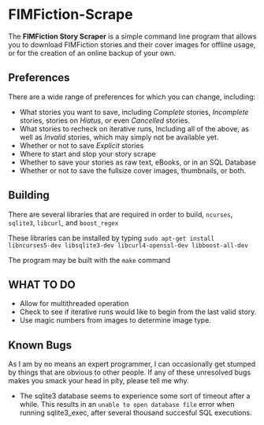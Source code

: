 # FIMFiction-Scrape

The **FIMFiction Story Scraper** is a simple command line program that allows you to download FIMFiction stories and their cover images for offline usage, or for the creation of an online backup of your own.

## Preferences

There are a wide range of preferences for which you can change, including:

- What stories you want to save, including *Complete* stories, *Incomplete* stories, stories on *Hiatus*, or even *Cancelled* stories.
- What stories to recheck on iterative runs, Including all of the above, as well as *Invalid* stories, which may simply not be available yet.
- Whether or not to save *Explicit* stories
- Where to start and stop your story scrape
- Whether to save your stories as raw text, eBooks, or in an SQL Database
- Whether or not to save the fullsize cover images, thumbnails, or both.

## Building

There are several libraries that are required in order to build, `ncurses`, `sqlite3`, `libcurl`, and `boost_regex`

These libraries can be installed by typing `sudo apt-get install libncurses5-dev libsqlite3-dev libcurl4-openssl-dev libboost-all-dev`

The program may be built with the `make` command

## WHAT TO DO

- Allow for multithreaded operation
- Check to see if iterative runs would like to begin from the last valid story.
- Use magic numbers from images to determine image type.

## Known Bugs

As I am by no means an expert programmer, I can occasionally get stumped by things that are obvious to other people. If any of these unresolved bugs makes you smack your head in pity, please tell me why.

- The sqlite3 database seems to experience some sort of timeout after a while. This results in an `unable to open database file` error when running sqlite3_exec, after several thousand succesful SQL executions.
